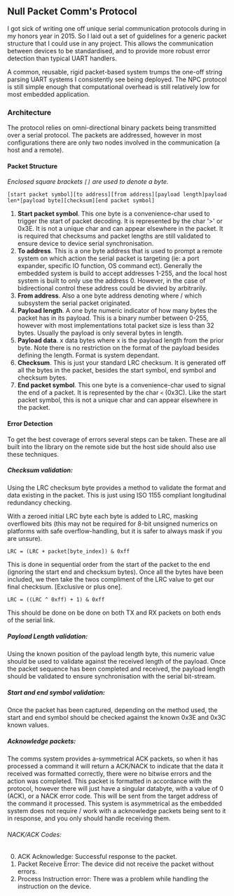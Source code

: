 ## Null Packet Comm's Protocol

I got sick of writing one off unique serial communication protocols during in my honors year in 2015.
So I laid out a set of guidelines for a generic packet structure that I could use in any project. 
This allows the communication between devices to be standardised, 
and to provide more robust error detection than typical UART handlers.

A common, reusable, rigid packet-based system trumps the one-off string parsing UART systems I consistently see being deployed. 
The NPC protocol is still simple enough that computational overhead is still relatively low for most embedded application.

### Architecture

The protocol relies on omni-directional binary packets being transmitted over a serial protocol. 
The packets are addressed, however in most configurations there are only two nodes involved in the communication (a host and a remote).

#### Packet Structure

_Enclosed square brackets `[]` are used to denote a byte._

`[start packet symbol][to address][from address][payload length]payload len*[payload byte][checksum][end packet symbol]`

1. **Start packet symbol**. 
   This one byte is a convenience-char used to trigger the start of packet decoding. 
   It is represented by the char '>' or 0x3E. 
   It is not a unique char and can appear elsewhere in the packet. 
   It is required that checksums and packet lengths are still validated to ensure device to device serial synchronisation.
2. **To address**. 
   This is a one byte address that is used to prompt a remote system on which action the serial packet is targeting (ie: a port expander, specific IO function, OS command ect). 
   Generally the embedded system is build to accept addresses 1-255, and the local host system is built to only use the address 0. 
   However, in the case of bidirectional control these address could be divvied by arbitrarily.
3. **From address**. 
   Also a one byte address denoting where / which subsystem the serial packet originated.
4. **Payload length**. 
   A one byte numeric indicator of how many bytes the packet has in its payload. 
   This is a binary number between 0-255, however with most implementations total packet size is less than 32 bytes. 
   Usually the payload is only several bytes in length.
5. **Payload data**. 
   x data bytes where x is the payload length from the prior byte. 
   Note there is no restriction on the format of the payload besides defining the length. 
   Format is system dependant.
6. **Checksum**. 
   This is just your standard LRC checksum. 
   It is generated off all the bytes in the packet, besides the start symbol, end symbol and checksum bytes.
7. **End packet symbol**. 
   This one byte is a convenience-char used to signal the end of a packet. 
   It is represented by the char `<` (0x3C). 
   Like the start packet symbol, this is not a unique char and can appear elsewhere in the packet.

#### Error Detection

To get the best coverage of errors several steps can be taken. These are all built into the library on the remote side but the host side should also use these techniques.

##### Checksum validation: 

Using the LRC checksum byte provides a method to validate the format and data existing in the packet.
This is just using ISO 1155 compliant longitudinal redundancy checking.

With a zeroed initial LRC byte each byte is added to LRC, masking overflowed bits (this may not be required for 8-bit unsigned numerics on platforms with safe overflow-handling, but it is safer to always mask if you are unsure).

`LRC = (LRC + packet[byte_index]) & 0xff`

This is done in sequential order from the start of the packet to the end (ignoring the start end and checksum bytes). Once all the bytes have been included, we then take the twos compliment of the LRC value to get our final checksum. [Exclusive or plus one].

`LRC = ((LRC ^ 0xff) + 1) & 0xff`

This should be done on be done on both TX and RX packets on both ends of the serial link.

##### Payload Length validation: 

Using the known position of the payload length byte, this numeric value should be used to validate against the received length of the payload.
Once the packet sequence has been completed and received, the payload length should be validated to ensure synchronisation with the serial bit-stream.

##### Start and end symbol validation: 

Once the packet has been captured, depending on the method used, the start and end symbol should be checked against the known 0x3E and 0x3C known values.

##### Acknowledge packets: 

The comms system provides a-symmetrical ACK packets, so when it has processed a command it will return a ACK/NACK to indicate that the data it received was formatted correctly, there were no bitwise errors and the action was completed.
This packet is formatted in accordance with the protocol, however there will just have a singular databyte, with a value of 0 (ACK), or a NACK error code. This will be sent from the target address of the command it processed. This system is asymmetrical as the embedded system does not require / work with a acknowledge packets being sent to it in response, and you only should handle receiving them.

###### NACK/ACK Codes:

0. ACK Acknowledge: Successful response to the packet. 
1. Packet Receive Error: The device did not receive the packet without errors. 
2. Process Instruction error: There was a problem while handling the instruction on the device.
